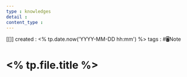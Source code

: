 ```yaml
---
type : knowledges
detail : 
content_type :
---
```


[[]]
created : <% tp.date.now('YYYY-MM-DD hh:mm') %>
tags : #🖥️Note

# <% tp.file.title %>
